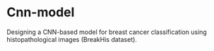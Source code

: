 # Cnn-model
Designing a CNN-based model for breast cancer classification using histopathological images (BreakHis dataset).
